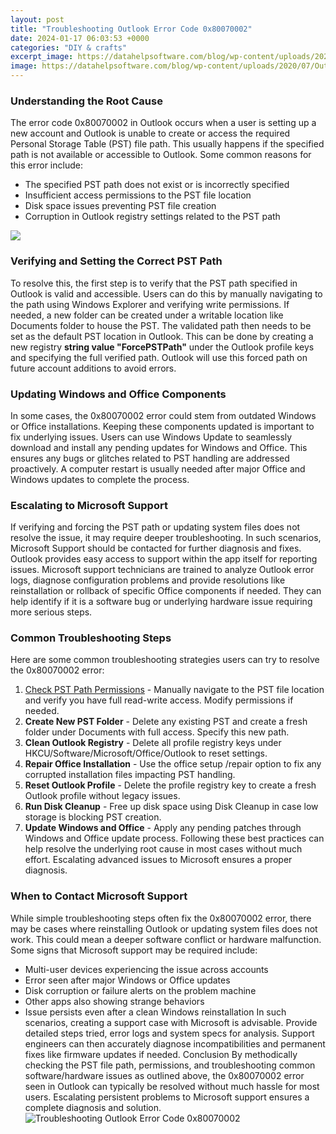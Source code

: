 ```yaml
---
layout: post
title: "Troubleshooting Outlook Error Code 0x80070002"
date: 2024-01-17 06:03:53 +0000
categories: "DIY & crafts"
excerpt_image: https://datahelpsoftware.com/blog/wp-content/uploads/2020/07/Outlook-error-code-0x80070002-1.png
image: https://datahelpsoftware.com/blog/wp-content/uploads/2020/07/Outlook-error-code-0x80070002-1.png
---
```


### Understanding the Root Cause
The error code 0x80070002 in Outlook occurs when a user is setting up a new account and Outlook is unable to create or access the required Personal Storage Table (PST) file path. This usually happens if the specified path is not available or accessible to Outlook. Some common reasons for this error include:
- The specified PST path does not exist or is incorrectly specified 
- Insufficient access permissions to the PST file location
- Disk space issues preventing PST file creation
- Corruption in Outlook registry settings related to the PST path

![](https://10scopes.com/wp-content/uploads/2022/09/fixed-outlook-error-0x80070002-1.png)
### Verifying and Setting the Correct PST Path
To resolve this, the first step is to verify that the PST path specified in Outlook is valid and accessible. Users can do this by manually navigating to the path using Windows Explorer and verifying write permissions. If needed, a new folder can be created under a writable location like Documents folder to house the PST. 
The validated path then needs to be set as the default PST location in Outlook. This can be done by creating a new registry **string value "ForcePSTPath"** under the Outlook profile keys and specifying the full verified path. Outlook will use this forced path on future account additions to avoid errors.
### Updating Windows and Office Components
In some cases, the 0x80070002 error could stem from outdated Windows or Office installations. Keeping these components updated is important to fix underlying issues. Users can use Windows Update to seamlessly download and install any pending updates for Windows and Office. 
This ensures any bugs or glitches related to PST handling are addressed proactively. A computer restart is usually needed after major Office and Windows updates to complete the process.
### Escalating to Microsoft Support
If verifying and forcing the PST path or updating system files does not resolve the issue, it may require deeper troubleshooting. In such scenarios, Microsoft Support should be contacted for further diagnosis and fixes. Outlook provides easy access to support within the app itself for reporting issues.
Microsoft support technicians are trained to analyze Outlook error logs, diagnose configuration problems and provide resolutions like reinstallation or rollback of specific Office components if needed. They can help identify if it is a software bug or underlying hardware issue requiring more serious steps.
### Common Troubleshooting Steps
Here are some common troubleshooting strategies users can try to resolve the 0x80070002 error:
1. [Check PST Path Permissions](https://store.fi.io.vn/funny-xmas-this-is-my-christmas-pajama-heartbeat-video-game-98/women&) - Manually navigate to the PST file location and verify you have full read-write access. Modify permissions if needed. 
2. **Create New PST Folder** - Delete any existing PST and create a fresh folder under Documents with full access. Specify this new path. 
3. **Clean Outlook Registry** - Delete all profile registry keys under HKCU/Software/Microsoft/Office/Outlook to reset settings. 
4. **Repair Office Installation** - Use the office setup /repair option to fix any corrupted installation files impacting PST handling. 
5. **Reset Outlook Profile** - Delete the profile registry key to create a fresh Outlook profile without legacy issues. 
6. **Run Disk Cleanup** - Free up disk space using Disk Cleanup in case low storage is blocking PST creation. 
7. **Update Windows and Office** - Apply any pending patches through Windows and Office update process.
Following these best practices can help resolve the underlying root cause in most cases without much effort. Escalating advanced issues to Microsoft ensures a proper diagnosis.
### When to Contact Microsoft Support
While simple troubleshooting steps often fix the 0x80070002 error, there may be cases where reinstalling Outlook or updating system files does not work. This could mean a deeper software conflict or hardware malfunction. 
Some signs that Microsoft support may be required include:
- Multi-user devices experiencing the issue across accounts
- Error seen after major Windows or Office updates 
- Disk corruption or failure alerts on the problem machine
- Other apps also showing strange behaviors
- Issue persists even after a clean Windows reinstallation
In such scenarios, creating a support case with Microsoft is advisable. Provide detailed steps tried, error logs and system specs for analysis. Support engineers can then accurately diagnose incompatibilities and permanent fixes like firmware updates if needed.
Conclusion
By methodically checking the PST file path, permissions, and troubleshooting common software/hardware issues as outlined above, the 0x80070002 error seen in Outlook can typically be resolved without much hassle for most users. Escalating persistent problems to Microsoft support ensures a complete diagnosis and solution.
![Troubleshooting Outlook Error Code 0x80070002](https://datahelpsoftware.com/blog/wp-content/uploads/2020/07/Outlook-error-code-0x80070002-1.png)